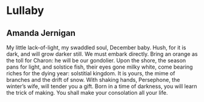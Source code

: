 # Lullaby
## Amanda Jernigan
My little lack-of-light, my swaddled soul,
December baby. Hush, for it is dark,
and will grow darker still. We must embark
directly. Bring an orange as the toll
for Charon: he will be our gondolier.
Upon the shore, the season pans for light,
and solstice fish, their eyes gone milky white,
come bearing riches for the dying year:
solstitial kingdom. It is yours, the mime
of branches and the drift of snow. With shaking
hands, Persephone, the winter’s wife,
will tender you a gift. Born in a time
of darkness, you will learn the trick of making.
You shall make your consolation all your life.